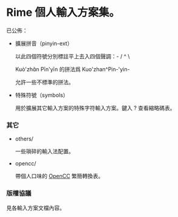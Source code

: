 # Rime 個人輸入方案集。

已公佈：

*   擴展拼音（pinyin-ext）

    以此四個符號分別標註平上去入四個聲調：- / ^ \

    Kuò'zhɑ̌n Pīn'yīn 的拼法爲 Kuo\'zhan^Pin-'yin-

    允許一些不標準的拼法。

*   特殊符號（symbols）

    用於擴展其它輸入方案的特殊字符輸入方案。鍵入 ? 查看縮略碼表。


### 其它

*   others/

    一些瑣碎的輸入法配置。

*   opencc/

    帶個人口味的 [OpenCC] 繁簡轉換表。

[OpenCC]: https://github.com/BYVoid/OpenCC/


### 版權協議

見各輸入方案文檔內容。
